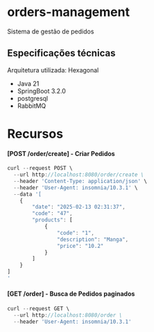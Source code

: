 # orders-management

Sistema de gestão de pedidos

## Especificações técnicas

Arquitetura utilizada: Hexagonal

- Java 21
- SpringBoot 3.2.0
- postgresql
- RabbitMQ

# Recursos

#### [POST /order/create] - Criar Pedidos
```javascript
curl --request POST \
  --url http://localhost:8080/order/create \
  --header 'Content-Type: application/json' \
  --header 'User-Agent: insomnia/10.3.1' \
  --data '[
	{
		"date": "2025-02-13 02:31:37",
		"code": "47",
		"products": [
			{
				"code": "1",
				"description": "Manga",
				"price": "10.2"
			}
		]
	}
]
'
```

#### [GET /order] - Busca de Pedidos paginados 
```javascript
curl --request GET \
  --url http://localhost:8080/order \
  --header 'User-Agent: insomnia/10.3.1'
```

